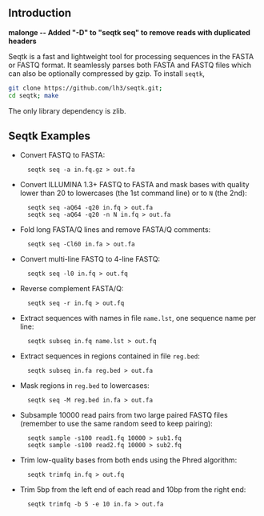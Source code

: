 Introduction
------------

**malonge -- Added "-D" to "seqtk seq" to remove reads with duplicated headers**

Seqtk is a fast and lightweight tool for processing sequences in the FASTA or
FASTQ format. It seamlessly parses both FASTA and FASTQ files which can also be
optionally compressed by gzip. To install `seqtk`,
```sh
git clone https://github.com/lh3/seqtk.git;
cd seqtk; make
```
The only library dependency is zlib.

Seqtk Examples
--------------

* Convert FASTQ to FASTA:

        seqtk seq -a in.fq.gz > out.fa

* Convert ILLUMINA 1.3+ FASTQ to FASTA and mask bases with quality lower than 20 to lowercases (the 1st command line) or to `N` (the 2nd):

        seqtk seq -aQ64 -q20 in.fq > out.fa
        seqtk seq -aQ64 -q20 -n N in.fq > out.fa

* Fold long FASTA/Q lines and remove FASTA/Q comments:

        seqtk seq -Cl60 in.fa > out.fa

* Convert multi-line FASTQ to 4-line FASTQ:

        seqtk seq -l0 in.fq > out.fq

* Reverse complement FASTA/Q:

        seqtk seq -r in.fq > out.fq

* Extract sequences with names in file `name.lst`, one sequence name per line:

        seqtk subseq in.fq name.lst > out.fq

* Extract sequences in regions contained in file `reg.bed`:

        seqtk subseq in.fa reg.bed > out.fa

* Mask regions in `reg.bed` to lowercases:

        seqtk seq -M reg.bed in.fa > out.fa

* Subsample 10000 read pairs from two large paired FASTQ files (remember to use the same random seed to keep pairing):

        seqtk sample -s100 read1.fq 10000 > sub1.fq
        seqtk sample -s100 read2.fq 10000 > sub2.fq

* Trim low-quality bases from both ends using the Phred algorithm:

        seqtk trimfq in.fq > out.fq

* Trim 5bp from the left end of each read and 10bp from the right end:

        seqtk trimfq -b 5 -e 10 in.fa > out.fa

